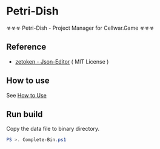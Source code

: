 # Petri-Dish
☣☣☣ Petri-Dish - Project Manager for Cellwar.Game ☣☣☣

## Reference

* [zetoken - Json-Editor](https://github.com/zetoken/JSon-Editor) ( MIT License )

## How to use

See [How to Use](<https://github.com/cyf-gh/Petri-Dish/blob/master/HOWTOUSE.md>)

## Run build

Copy the data file to binary directory.

```powershell
PS >. Complete-Bin.ps1
```

